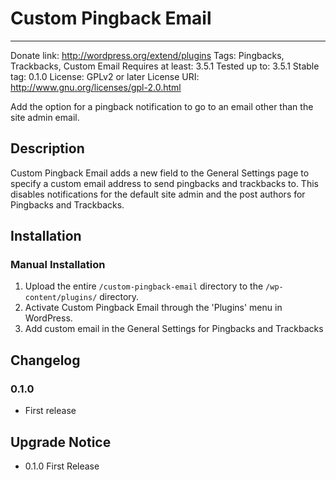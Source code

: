 # Custom Pingback Email
-----
Donate link:       http://wordpress.org/extend/plugins
Tags:              Pingbacks, Trackbacks, Custom Email
Requires at least: 3.5.1
Tested up to:      3.5.1
Stable tag:        0.1.0
License:           GPLv2 or later
License URI:       http://www.gnu.org/licenses/gpl-2.0.html

Add the option for a pingback notification to go to an email other than the site admin email.

## Description
Custom Pingback Email adds a new field to the General Settings page to specify a custom email address to send pingbacks and trackbacks to. This disables notifications for the default site admin and the post authors for Pingbacks and Trackbacks.


## Installation

### Manual Installation

1. Upload the entire `/custom-pingback-email` directory to the `/wp-content/plugins/` directory.
2. Activate Custom Pingback Email through the 'Plugins' menu in WordPress.
3. Add custom email in the General Settings for Pingbacks and Trackbacks


## Changelog

### 0.1.0
* First release

## Upgrade Notice

* 0.1.0
First Release